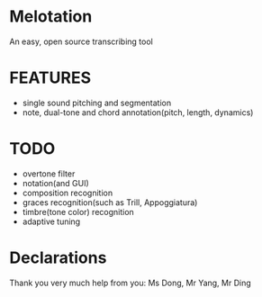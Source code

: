 # Melotation
An easy, open source transcribing tool

# FEATURES
+ single sound pitching and segmentation
+ note, dual-tone and chord annotation(pitch, length, dynamics)

# TODO
+ overtone filter
+ notation(and GUI)
+ composition recognition
+ graces recognition(such as Trill, Appoggiatura)
+ timbre(tone color) recognition
+ adaptive tuning

# Declarations
Thank you very much help from you:
Ms Dong, Mr Yang, Mr Ding